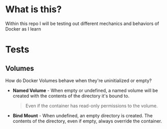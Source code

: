 # What is this?
Within this repo I will be testing out different mechanics and behaviors of Docker as I learn

# Tests
## Volumes
How do Docker Volumes behave when they're uninitialized or empty?

- **Named Volume** - When empty or undefined, a named volume will be created with the contents of the directory it's bound to.
    > Even if the container has read-only permissions to the volume.
- **Bind Mount** - When undefined, an empty directory is created. The contents of the directory, even if empty, always override the container.